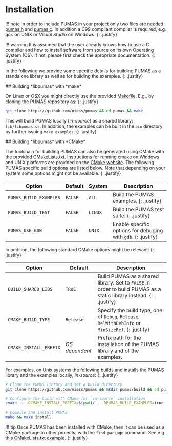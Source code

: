 # Installation

!!! note
    In order to include PUMAS in your project only two files are needed:
    [pumas.h](https://github.com/niess/pumas/blob/master/include/pumas.h) and
    [pumas.c](https://github.com/niess/pumas/blob/master/src/pumas.c).  In
    addition a C99 compliant compiler is required, e.g. *gcc* on UNIX or
    *Visual Studio* on Windows.
    {: .justify}

!!! warning
    It is assumed that the user already knows how to use a C compiler and how
    to install software from source on its own Operating System (OS). If not,
    please first check the apropriate documentation.
    {: .justify}

In the following we provide some specific details for building PUMAS as a
standalone library as well as for building the examples.
{: .justify}


<div markdown="1" class="shaded-box fancy">
## Building *libpumas* with *make*

On Linux or OSX you might directly use the provided
[Makefile](https://github.com/niess/pumas/blob/master/Makefile). E.g., by
cloning the PUMAS repository as:
{: .justify}
```bash
git clone https://github.com/niess/pumas && cd pumas && make
```
This will build PUMAS locally (_in-source_) as a shared library:
`lib/libpumas.so`.  In addition, the examples can be built in the `bin`
directory by further issuing `make examples`.
{: .justify}
</div>


<div markdown="1" class="shaded-box fancy">
## Building *libpumas* with *CMake*

The toolchain for building PUMAS can also be generated using CMake with the
provided
[CMakeLists.txt](https://github.com/niess/pumas/blob/master/CMakeLists.txt).
Instructions for running cmake on Windows and UNIX platforms are provided on the
[CMake website](https://cmake.org/runningcmake/). The following PUMAS specific
build options are listed below. Note that depending on your system some
options might not be available.
{: .justify}

| Option | Default | System | Description |
|--------|---------|--------|-------------|
|`PUMAS_BUILD_EXAMPLES`|`FALSE`| `ALL`  | Build the PUMAS examples. {: .justify}|
|`PUMAS_BUILD_TEST`    |`FALSE`| `LINUX`| Build the PUMAS test suite. {: .justify}|
|`PUMAS_USE_GDB`       |`FALSE`| `UNIX` | Enable specific options for debuging with `gdb`. {: .justify}|

In addition, the following standard CMake options might be relevant:
{: .justify}

| Option | Default | Description |
|--------|---------|-------------|
|`BUILD_SHARED_LIBS`   |`TRUE`        | Build PUMAS as a shared library. Set to `FALSE` in order to build PUMAS as a static library instead. {: .justify}|
|`CMAKE_BUILD_TYPE`    |`Release`     | Specify the build type, one of `Debug`, `Release`, `RelWithDebInfo` or `MinSizeRel`. {: .justify}|
|`CMAKE_INSTALL_PREFIX`|_OS dependent_| Prefix path for the installation of the PUMAS library and of the examples. |

For examples, on Unix systems the following builds and installs the PUMAS
library and the examples locally, _in-source_:
{: .justify}
```bash
# Clone the PUMAS library and set a build directory
git clone https://github.com/niess/pumas && mkdir pumas/build && cd pumas/build

# Configure the build with CMake for `in-source` installation
cmake .. -DCMAKE_INSTALL_PREFIX=$(pwd)/.. -DPUMAS_BUILD_EXAMPLES=true

# Compile and install PUMAS
make && make install
```

!!! tip
    Once PUMAS has been installed with CMake, then it can be used as a CMake
    package in other projects, with the `find_package` command. See e.g. this
    [CMakeLists.txt example](https://github.com/niess/pumas/blob/master/examples/cmake/CMakeLists.txt).
    {: .justify}

</div>
